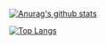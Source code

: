 [![Anurag's github stats](https://github-readme-stats.vercel.app/api?username=ShoheiKamiya)](https://github.com/anuraghazra/github-readme-stats)

[![Top Langs](https://github-readme-stats.vercel.app/api/top-langs/?username=ShoheiKamiya&layout=compact)](https://github.com/anuraghazra/github-readme-stats)
